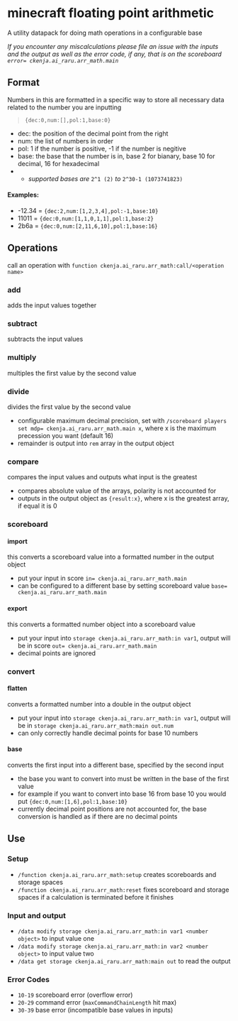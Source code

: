 # minecraft floating point arithmetic
A utility datapack for doing math operations in a configurable base

*If you encounter any miscalculations please file an issue with the inputs and the output as well as the error code, if any, that is on the scoreboard `error= ckenja.ai_raru.arr_math.main`*

## Format
Numbers in this are formatted in a specific way to store all necessary data related to the number you are inputting
> `{dec:0,num:[],pol:1,base:0}`
- dec: the position of the decimal point from the right
- num: the list of numbers in order
- pol: 1 if the number is positive, -1 if the number is negitive
- base: the base that the number is in, base 2 for bianary, base 10 for decimal, 16 for hexadecimal 
- - *supported bases are* `2^1 (2)` *to* `2^30-1 (1073741823)`

#### Examples:
- -12.34 = `{dec:2,num:[1,2,3,4],pol:-1,base:10}`
- 11011 = `{dec:0,num:[1,1,0,1,1],pol:1,base:2}`
- 2b6a = `{dec:0,num:[2,11,6,10],pol:1,base:16}`

## Operations
call an operation with `function ckenja.ai_raru.arr_math:call/<operation name>`
### add
adds the input values together
### subtract
subtracts the input values
### multiply
multiples the first value by the second value
### divide
divides the first value by the second value
- configurable maximum decimal precision, set with `/scoreboard players set mdp= ckenja.ai_raru.arr_math.main x`, where x is the maximum precession you want (default 16)
- remainder is output into `rem` array in the output object
### compare 
compares the input values and outputs what input is the greatest
- compares absolute value of the arrays, polarity is not accounted for
- outputs in the output object as `{result:x}`, where x is the greatest array, if equal it is 0
### scoreboard
#### import
this converts a scoreboard value into a formatted number in the output object
- put your input in score `in= ckenja.ai_raru.arr_math.main`
- can be configured to a different base by setting scoreboard value `base= ckenja.ai_raru.arr_math.main`
#### export
this converts a formatted number object into a scoreboard value
- put your input into `storage ckenja.ai_raru.arr_math:in var1`, output will be in score `out= ckenja.ai_raru.arr_math.main`
- decimal points are ignored
### convert
#### flatten
converts a formatted number into a double in the output object
- put your input into `storage ckenja.ai_raru.arr_math:in var1`, output will be in `storage ckenja.ai_raru.arr_math:main out.num`
- can only correctly handle decimal points for base 10 numbers
#### base
converts the first input into a different base, specified by the second input
- the base you want to convert into must be written in the base of the first value 
- for example if you want to convert into base 16 from base 10 you would put `{dec:0,num:[1,6],pol:1,base:10}`
- currently decimal point positions are not accounted for, the base conversion is handled as if there are no decimal points

## Use
### Setup
- `/function ckenja.ai_raru.arr_math:setup` creates scoreboards and storage spaces
- `/function ckenja.ai_raru.arr_math:reset` fixes scoreboard and storage spaces if a calculation is terminated before it finishes
### Input and output
- `/data modify storage ckenja.ai_raru.arr_math:in var1 <number object>` to input value one
- `/data modify storage ckenja.ai_raru.arr_math:in var2 <number object>` to input value two
- `/data get storage ckenja.ai_raru.arr_math:main out` to read the output
### Error Codes
- `10-19` scoreboard error (overflow error)
- `20-29` command error (`maxCommandChainLength` hit max)
- `30-39` base error (incompatible base values in inputs)
